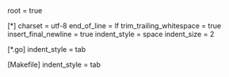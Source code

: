 
root = true

[*]
charset = utf-8
end_of_line = lf
trim_trailing_whitespace = true
insert_final_newline = true
indent_style = space
indent_size = 2

[*.go]
indent_style = tab

[Makefile]
indent_style = tab

